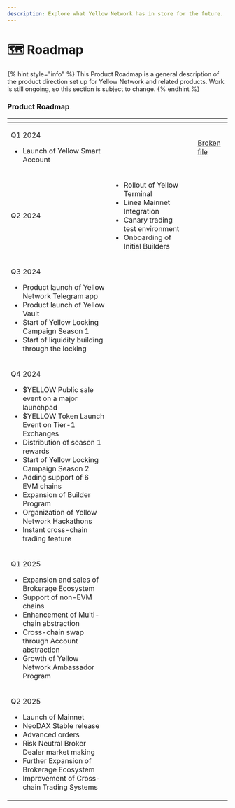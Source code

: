 ```yaml
---
description: Explore what Yellow Network has in store for the future.
---
```


# 🗺️ Roadmap

{% hint style="info" %}
This Product Roadmap is a general description of the product direction set up for Yellow Network and related products. Work is still ongoing, so this section is subject to change.
{% endhint %}

### Product Roadmap

<table data-view="cards"><thead><tr><th></th><th></th><th></th><th data-hidden data-card-cover data-type="files"></th></tr></thead><tbody><tr><td><p></p><p>Q1 2024</p><ul><li>Launch of Yellow Smart Account</li></ul></td><td></td><td></td><td><a href="broken-reference">Broken file</a></td></tr><tr><td>Q2 2024</td><td><ul><li>Rollout of Yellow Terminal</li><li>Linea Mainnet Integration</li><li>Canary trading test environment</li><li>Onboarding of Initial Builders</li></ul></td><td></td><td></td></tr><tr><td><p>Q3 2024</p><ul><li>Product launch of Yellow Network Telegram app</li><li>Product launch of Yellow Vault</li><li>Start of Yellow Locking Campaign Season 1</li><li>Start of liquidity building through the locking</li></ul></td><td></td><td></td><td></td></tr><tr><td><p>Q4 2024</p><ul><li>$YELLOW Public sale event on a major launchpad</li><li>$YELLOW Token Launch Event on Tier-1 Exchanges</li><li>Distribution of season 1 rewards</li><li>Start of Yellow Locking Campaign Season 2</li><li>Adding support of 6 EVM chains</li><li>Expansion of Builder Program</li><li>Organization of Yellow Network Hackathons</li><li>Instant cross-chain trading feature</li></ul></td><td></td><td></td><td></td></tr><tr><td><p>Q1 2025</p><ul><li>Expansion and sales of Brokerage Ecosystem</li><li>Support of non-EVM chains</li><li>Enhancement of Multi-chain abstraction</li><li>Cross-chain swap through Account abstraction</li><li>Growth of Yellow Network Ambassador Program</li></ul></td><td></td><td></td><td></td></tr><tr><td><p>Q2 2025</p><ul><li>Launch of Mainnet</li><li>NeoDAX Stable release</li><li>Advanced orders</li><li>Risk Neutral Broker Dealer market making</li><li>Further Expansion of Brokerage Ecosystem</li><li>Improvement of Cross-chain Trading Systems</li></ul></td><td></td><td></td><td></td></tr></tbody></table>

